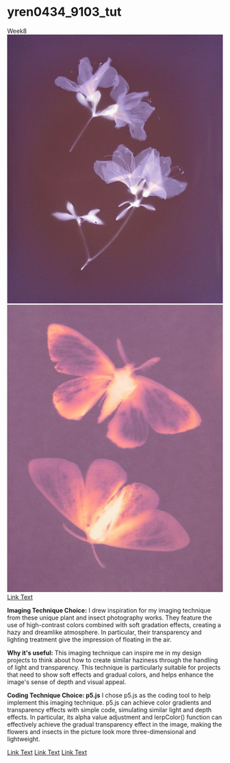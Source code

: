 # yren0434_9103_tut
Week8
![A image of plants](readme.image/f2de4a8078c4335fcf1e1fd3fbdc595f.jpg)
![A image of insects](readme.image/0283dfe7cf77a8fa31589b83e795d8f1.jpg)
[Link Text](https://www.flickr.com/photos/36903458@N07/9357581281)

**Imaging Technique Choice:** 
I drew inspiration for my imaging technique from these unique plant and insect photography works. They feature the use of high-contrast colors combined with soft gradation effects, creating a hazy and dreamlike atmosphere. In particular, their transparency and lighting treatment give the impression of floating in the air. 

**Why it's useful:** 
This imaging technique can inspire me in my design projects to think about how to create similar haziness through the handling of light and transparency. This technique is particularly suitable for projects that need to show soft effects and gradual colors, and helps enhance the image's sense of depth and visual appeal.

**Coding Technique Choice: p5.js**
I chose p5.js as the coding tool to help implement this imaging technique. p5.js can achieve color gradients and transparency effects with simple code, simulating similar light and depth effects. In particular, its alpha value adjustment and lerpColor() function can effectively achieve the gradual transparency effect in the image, making the flowers and insects in the picture look more three-dimensional and lightweight.


[Link Text](https://openprocessing.org/sketch/1292610)
[Link Text](https://p5js.org/reference/p5/lerpColor/)
[Link Text](https://p5js.org/reference/p5.Color/setAlpha/)
